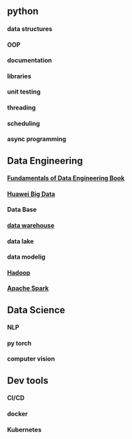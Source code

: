 ## python
  #### data structures
  #### OOP
  #### documentation
  #### libraries
  #### unit testing
  #### threading 
  #### scheduling
  #### async programming
  
  
## Data Engineering
  #### [Fundamentals of Data Engineering Book](https://www.youtube.com/playlist?list=PLiKvD85qG0l6aLNRjmVUFsJmw_MvC-gUt)
  #### [Huawei Big Data](https://www.youtube.com/playlist?list=PLuNK096Q36cbGNuMXoaL05G1QIp_ZGkdx)
  #### Data Base
  #### [data warehouse](https://www.youtube.com/playlist?list=PLxNoJq6k39G_Ffv8Na1oRbob0sVHfFc_T)
  #### data lake 
  #### data modelig
  #### [Hadoop](https://www.youtube.com/playlist?list=PLxNoJq6k39G8Ak39PDC-oYvp6ZRvIn3Pa)
  #### [Apache Spark](https://www.youtube.com/playlist?list=PLxNoJq6k39G9lTU9A65HwC0uWD-XkqqOi)

## Data Science  
  #### NLP
  #### py torch
  #### computer vision

  
## Dev tools
  #### CI/CD
  #### docker
  #### Kubernetes
